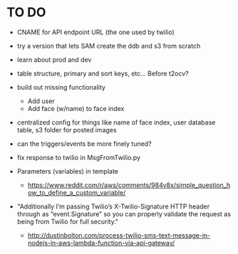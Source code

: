 # TO DO

- CNAME for API endpoint URL (the one used by twilio)

- try a version that lets SAM create the ddb and s3 from scratch

- learn about prod and dev

- table structure, primary and sort keys, etc... Before t2ocv?

- build out missing functionality
	- Add user
	- Add face (w/name) to face index

- centralized config for things like name of face index, user database table, s3 folder for posted images

- can the triggers/events be more finely tuned?

- fix response to twilio in MsgFromTwilio.py

- Parameters (variables) in template
	- https://www.reddit.com/r/aws/comments/984v8x/simple_question_how_to_define_a_custom_variable/

- "Additionally I’m passing Twilio’s X-Twilio-Signature HTTP header through as “event.Signature” so you can properly validate the request as being from Twilio for full security."
	- http://dustinbolton.com/process-twilio-sms-text-message-in-nodejs-in-aws-lambda-function-via-api-gateway/